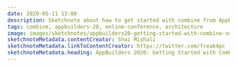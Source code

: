 ```yaml
---
date: 2020-05-11 13:00
description: Sketchnote about how to get started with combine from AppBuilders 2020 (online conference)
tags: combine, appbuilders-20, online-conference, architecture
image: images/sketchnotes/appbuilders20-getting-started-with-combine-small.jpg
sketchnoteMetadata.contentCreator: Shai Mishali
sketchnoteMetadata.linkToContentCreator: https://twitter.com/freak4pc
sketchnoteMetadata.heading: AppBuilders 2020: Getting Started with Combine
---
```

